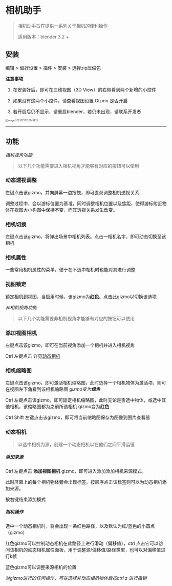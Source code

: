 # 相机助手

> 相机助手旨在提供一系列关于相机的便利操作
> 
> 适用版本：blender 3.2 +

## 安装

编辑 > 偏好设置 > 插件 > 安装 > 选择zip压缩包

**注意事项**

1. 在安装好后，即可在三维视图（3D View）的右侧看到两个新增的小控件

2. 如果没有这两个小控件，请查看视图设置 Gizmo 是否开启

3. 若开启后仍不显示，请重启blender，若仍未出现，请联系开发者

<img src="res/image-20220720120743925.png" alt="image-20220720120743925" style="zoom: 50%;" />

***

## 功能

*相机视角功能* 

> 以下几个功能需要进入相机视角才能够有对应的按钮可以使用

### 动态透视调整

左键点击该gizmo，并向屏幕一边拖拽，即可直观调整相机透视关系

调整过程中，会以游标位置为基准，同时调整相机位置以及焦距，使得游标附近物体在视图大小构图中保持不变，而其透视关系发生改变。

### 相机切换

左键点击该gizmo，将弹出场景中相机列表。点击一相机名字，即可动态切换至该相机

### 相机属性

一些常用相机属性的菜单，便于在不选中相机时也能对其进行调整

### 视图锁定

锁定相机到视图，当启用时候，该gizmo为**红色**。点击此gizmo以切换该选项



*非相机视角功能*

> 以下几个功能需要非相机视角才能够有对应的按钮可以使用

### 添加视图相机

左键点击该gizmo，即可在当前视角添加一个相机并进入相机视角

Ctrl 左键点击 详见[动态相机](###动态相机)

### 相机缩略图

左键点击该gizmo，即可激活相机缩略图，此时选择一个相机物体为激活项，则可在视图左下角看到该相机缩略图 *gizmo变为**绿色***

Ctrl 左键点击该gizmo，即可固定相机缩略图，此时无论是否选中物体，或选中其他相机，该缩略图都为之前所选相机 gizmo变为**红色**

Ctrl Shift 左键点击该gizmo，即可将当前缩略图保存为图像到图片查看器



### 动态相机

> 以选中相机为源，创建一个动态相机以在他们之间平滑运镜

##### 添加来源

Ctrl 左键点击 **添加视图相机** gizmo，即可进入添加添加相机来源模式。

此时屏幕上的每个相机物体旁会出现标签。按顺序点击该标签则可以为动态相机添加来源，

按右键结束添加模式

##### 相机操作

选中一个动态相机时，将会出现一条红色路径，以及默认为红/蓝色的小圆点（gizmo）

红色gizmo可以控制动态相机在此路径上进行滑动（偏移值），ctrl 点击它可以访问该相机的动态相机属性面板，用于调整源/偏移值/路径类型，也可以对偏移值进行k帧

蓝色gizmo可以调整来源相机的位置

*对gizmo进行的任何操作，可在选择非动态相机物体后按ctrl z 进行撤销*



